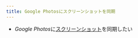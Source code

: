 ```yaml
---
title: Google Photosにスクリーンショットを同期
---
```


* *Google Photos*に[スクリーンショット](%E3%82%B9%E3%82%AF%E3%83%AA%E3%83%BC%E3%83%B3%E3%82%B7%E3%83%A7%E3%83%83%E3%83%88.md)を同期したい
